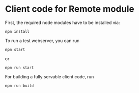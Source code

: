 
# Client code for Remote module

First, the required node modules have to be installed via:

    npm install

To run a test webserver, you can run

    npm start

or

    npm run start

For building a fully servable client code, run

    npm run build

